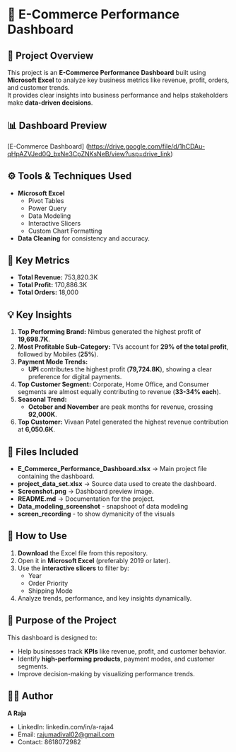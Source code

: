 # 🛒 E-Commerce Performance Dashboard

## 📌 Project Overview
This project is an **E-Commerce Performance Dashboard** built using **Microsoft Excel** to analyze key business metrics like revenue, profit, orders, and customer trends.  
It provides clear insights into business performance and helps stakeholders make **data-driven decisions**.

## 📊 Dashboard Preview
[E-Commerce Dashboard] (https://drive.google.com/file/d/1hCDAu-qHpAZVJed0Q_bxNe3CpZNKsNeB/view?usp=drive_link)

## ⚙️ Tools & Techniques Used
- **Microsoft Excel**
  - Pivot Tables
  - Power Query
  - Data Modeling
  - Interactive Slicers
  - Custom Chart Formatting
- **Data Cleaning** for consistency and accuracy.

## 🔑 Key Metrics
- **Total Revenue:** 753,820.3K  
- **Total Profit:** 170,886.3K  
- **Total Orders:** 18,000  

## 💡 Key Insights
1. **Top Performing Brand:** Nimbus generated the highest profit of **19,698.7K**.  
2. **Most Profitable Sub-Category:** TVs account for **29% of the total profit**, followed by Mobiles (**25%**).  
3. **Payment Mode Trends:**
   - **UPI** contributes the highest profit (**79,724.8K**), showing a clear preference for digital payments.
4. **Top Customer Segment:** Corporate, Home Office, and Consumer segments are almost equally contributing to revenue (**33-34% each**).
5. **Seasonal Trend:**
   - **October and November** are peak months for revenue, crossing **92,000K**.
6. **Top Customer:** Vivaan Patel generated the highest revenue contribution at **6,050.6K**.

## 📂 Files Included
- **E_Commerce_Performance_Dashboard.xlsx** → Main project file containing the dashboard.
- **project_data_set.xlsx** → Source data used to create the dashboard.
- **Screenshot.png** → Dashboard preview image.
- **README.md** → Documentation for the project.
- **Data_modeling_screenshot** - snapshoot of data modeling
- **screen_recording** - to show dymanicity of the visuals

## 📝 How to Use
1. **Download** the Excel file from this repository.
2. Open it in **Microsoft Excel** (preferably 2019 or later).
3. Use the **interactive slicers** to filter by:
   - Year
   - Order Priority
   - Shipping Mode
4. Analyze trends, performance, and key insights dynamically.

## 🎯 Purpose of the Project
This dashboard is designed to:
- Help businesses track **KPIs** like revenue, profit, and customer behavior.
- Identify **high-performing products**, payment modes, and customer segments.
- Improve decision-making by visualizing performance trends.

## 👨‍💻 Author
**A Raja**  
- LinkedIn: linkedin.com/in/a-raja4
- Email: rajumadival02@gmail.com
- Contact: 8618072982
